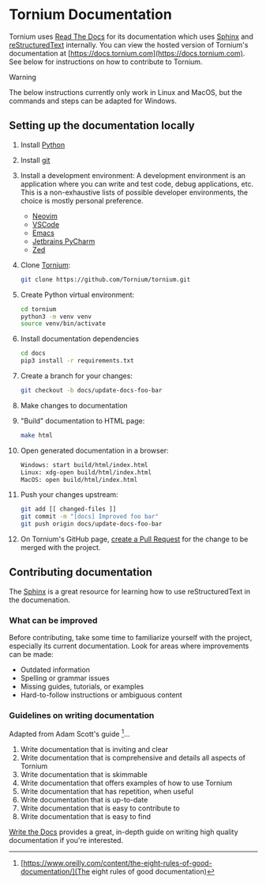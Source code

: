 # Tornium Documentation
Tornium uses [Read The Docs](https://about.readthedocs.com/) for its documentation which uses [Sphinx](https://www.sphinx-doc.org/en/master/) and [reStructuredText](https://www.sphinx-doc.org/en/master/usage/restructuredtext/basics.html) internally. You can view the hosted version of Tornium's documentation at [https://docs.tornium.com](https://docs.tornium.com). See below for instructions on how to contribute to Tornium.

> [!WARNING]
> The below instructions currently only work in Linux and MacOS, but the commands and steps can be adapted for Windows.

## Setting up the documentation locally
1. Install [Python](https://wiki.python.org/moin/BeginnersGuide/Download)
2. Install [git](https://git-scm.com/book/en/v2/Getting-Started-Installing-Git)
3. Install a development environment:
    A development environment is an application where you can write and test code, debug applications, etc. This is a non-exhaustive lists of possible developer environments, the choice is mostly personal preference.

    - [Neovim](https://neovim.io/)
    - [VSCode](https://code.visualstudio.com/)
    - [Emacs](https://www.gnu.org/software/emacs/)
    - [Jetbrains PyCharm](https://www.jetbrains.com/pycharm/)
    - [Zed](https://zed.dev/)
4. Clone [Tornium](https://github.com/Tornium/tornium):
    ```bash
    git clone https://github.com/Tornium/tornium.git
    ```
5. Create Python virtual environment:
    ```bash
    cd tornium
    python3 -m venv venv
    source venv/bin/activate
    ```
6. Install documentation dependencies
    ```bash
    cd docs
    pip3 install -r requirements.txt
    ```
7. Create a branch for your changes:
    ```bash
    git checkout -b docs/update-docs-foo-bar
    ```
8. Make changes to documentation
9. "Build" documentation to HTML page:
    ```bash
    make html
    ```
10. Open generated documentation in a browser:
    ```bash
    Windows: start build/html/index.html
    Linux: xdg-open build/html/index.html
    MacOS: open build/html/index.html
    ```
11. Push your changes upstream:
    ```bash
    git add [[ changed-files ]]
    git commit -m "[docs] Improved foo bar"
    git push origin docs/update-docs-foo-bar
    ```
12. On Tornium's GitHub page, [create a Pull Request](https://docs.github.com/en/pull-requests/collaborating-with-pull-requests/proposing-changes-to-your-work-with-pull-requests/creating-a-pull-request) for the change to be merged with the project.

## Contributing documentation
The [Sphinx](https://www.sphinx-doc.org/en/master/usage/restructuredtext/basics.html) is a great resource for learning how to use reStructuredText in the documenation.

### What can be improved
Before contributing, take some time to familiarize yourself with the project, especially its current documentation. Look for areas where improvements can be made:
- Outdated information
- Spelling or grammar issues
- Missing guides, tutorials, or examples
- Hard-to-follow instructions or ambiguous content

### Guidelines on writing documentation
Adapted from Adam Scott's guide [^1]...

1. Write documentation that is inviting and clear
2. Write documentation that is comprehensive and details all aspects of Tornium
3. Write documentation that is skimmable
4. Write documentation that offers examples of how to use Tornium
5. Write documentation that has repetition, when useful
6. Write documentation that is up-to-date
7. Write documentation that is easy to contribute to
8. Write documentation that is easy to find

[Write the Docs](https://www.writethedocs.org/guide/writing/docs-principles/) provides a great, in-depth guide on writing high quality documentation if you're interested.


[^1]: [https://www.oreilly.com/content/the-eight-rules-of-good-documentation/](The eight rules of good documentation)
